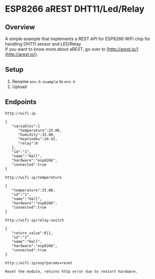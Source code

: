 <h1>ESP8266 aREST DHT11/Led/Relay</h1>

## Overview

A simple example that implements a REST API for ESP8266 WiFi chip for handling DHT11 sensor and LED/Relay.  
If you want to know more about aREST, go over to [http://arest.io/](http://arest.io/).

## Setup

1. Rename `env.h.example` to `env.h`
2. Upload

## Endpoints
`http://wifi-ip`
```
{ 
   "variables":{ 
      "temperature":25.00,
      "humidity":33.00,
      "heatindex":24.42,
      "relay":0
   },
   "id":"1",
   "name":"Hall",
   "hardware":"esp8266",
   "connected":true
}
```

`http://wifi-ip/temperature`
```
{ 
   "temperature":25.00,
   "id":"1",
   "name":"Hall",
   "hardware":"esp8266",
   "connected":true
}
```

`http://wifi-ip/relay-switch`
```
{ 
   "return_value":0|1,
   "id":"1",
   "name":"Hall",
   "hardware":"esp8266",
   "connected":true
}
```

`http://wifi-ip/esp?params=reset`
```
Reset the module, returns http error due to restart hardware.
```